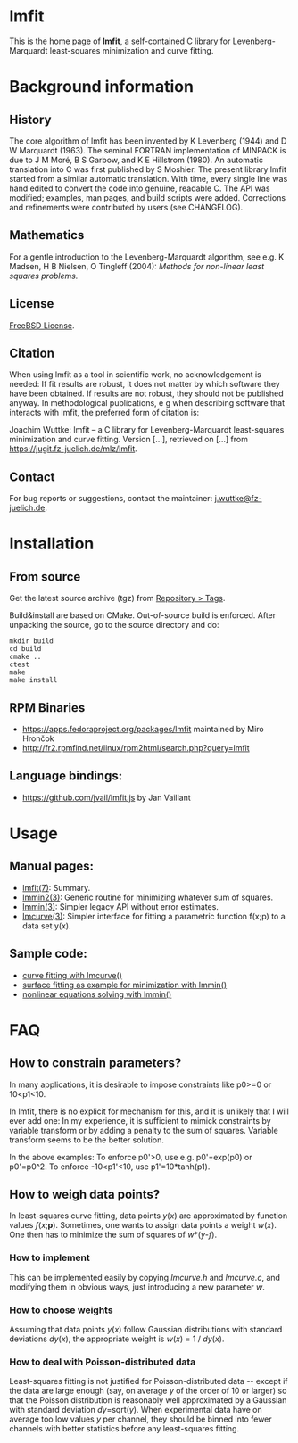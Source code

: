# lmfit

This is the home page of **lmfit**,
a self-contained C library for Levenberg-Marquardt
least-squares minimization and curve fitting.


# Background information

## History

The core algorithm of lmfit has been invented by K Levenberg (1944) and D W Marquardt (1963).
The seminal FORTRAN implementation of MINPACK
is due to J M Moré, B S Garbow, and K E Hillstrom (1980).
An automatic translation into C was first published by S Moshier.
The present library lmfit started from a similar automatic translation.
With time, every single line was hand edited to convert the code into genuine, readable C.
The API was modified; examples, man pages, and build scripts were added.
Corrections and refinements were contributed by users (see CHANGELOG).

## Mathematics

For a gentle introduction to the Levenberg-Marquardt algorithm,
see e.g. K Madsen, H B Nielsen, O Tingleff (2004):
*Methods for non-linear least squares problems.*

## License

[FreeBSD License](http://opensource.org/licenses/BSD-2-Clause).

## Citation

When using lmfit as a tool in scientific work, no acknowledgement is needed:
If fit results are robust, it does not matter by which software they have been obtained.
If results are not robust, they should not be published anyway.
In methodological publications, e g when describing software that interacts with lmfit,
the preferred form of citation is:

Joachim Wuttke: lmfit – a C library for Levenberg-Marquardt least-squares minimization and curve fitting. Version […], retrieved on […] from https://jugit.fz-juelich.de/mlz/lmfit.

## Contact

For bug reports or suggestions, contact the maintainer: j.wuttke@fz-juelich.de.

# Installation

## From source

Get the latest source archive (tgz) from
[Repository > Tags](https://jugit.fz-juelich.de/mlz/lmfit/tags).

Build&install are based on CMake. Out-of-source build is enforced. After unpacking the source, go to the source directory and do:

```
mkdir build
cd build
cmake ..
ctest
make
make install
```

## RPM Binaries

* https://apps.fedoraproject.org/packages/lmfit maintained by Miro Hrončok
* http://fr2.rpmfind.net/linux/rpm2html/search.php?query=lmfit

## Language bindings:

* https://github.com/jvail/lmfit.js by Jan Vaillant


# Usage

## Manual pages:

* [lmfit(7)](http://apps.jcns.fz-juelich.de/man/lmfit.html): Summary.
* [lmmin2(3)](http://apps.jcns.fz-juelich.de/man/lmmin2.html):
      Generic routine for minimizing whatever sum of squares.
* [lmmin(3)](http://apps.jcns.fz-juelich.de/man/lmmin.html):
      Simpler legacy API without error estimates.
* [lmcurve(3)](http://apps.jcns.fz-juelich.de/man/lmcurve.html):
      Simpler interface for fitting a parametric function f(x;p) to a data set y(x).

## Sample code:
* [curve fitting with lmcurve()](http://apps.jcns.fz-juelich.de/doku/sc/lmfit:basic-curve-fitting-example)
* [surface fitting as example for minimization with lmmin()](http://apps.jcns.fz-juelich.de/doku/sc/lmfit:surface-fitting-example)
* [nonlinear equations solving with lmmin()](http://apps.jcns.fz-juelich.de/doku/sc/lmfit:nonlinear-equations-example)


# FAQ

## How to constrain parameters?

In many applications, it is desirable to impose constraints like p0>=0 or 10<p1<10.

In lmfit, there is no explicit for mechanism for this, and it is unlikely that I will ever add one: In my experience, it is sufficient to mimick constraints by variable transform or by adding a penalty to the sum of squares. Variable transform seems to be the better solution.

In the above examples: To enforce p0'>0, use e.g. p0'=exp(p0) or p0'=p0^2. To enforce -10<p1'<10, use p1'=10*tanh(p1).

## How to weigh data points?

In least-squares curve fitting, data points _y_(_x_) are approximated by function values _f_(_x_;**p**). Sometimes, one wants to assign data points a weight _w_(_x_). One then has to minimize the sum of squares of _w_*(_y_-_f_).

### How to implement

This can be implemented easily by copying _lmcurve.h_ and _lmcurve.c_, and modifying them in obvious ways, just introducing a new parameter _w_.

### How to choose weights

Assuming that data points _y_(_x_) follow Gaussian distributions with standard deviations _dy_(_x_), the appropriate weight is _w_(_x_) = 1 / _dy_(_x_).

### How to deal with Poisson-distributed data

Least-squares fitting is not justified for Poisson-distributed data -- except if the data are large enough (say, on average _y_ of the order of 10 or larger) so that the Poisson distribution is reasonably well approximated by a Gaussian with standard deviation _dy_=sqrt(_y_). When experimental data have on average too low values _y_ per channel, they should be binned into fewer channels with better statistics before any least-squares fitting.